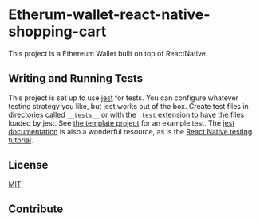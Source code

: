 # Etherum-wallet-react-native-shopping-cart

This project is a Ethereum Wallet built on top of ReactNative.

## Writing and Running Tests

This project is set up to use [jest](https://facebook.github.io/jest/) for tests. You can configure whatever testing strategy you like, but jest works out of the box. Create test files in directories called `__tests__` or with the `.test` extension to have the files loaded by jest. See [the template project](https://github.com/react-community/create-react-native-app/blob/master/react-native-scripts/template/App.test.js) for an example test. The [jest documentation](https://facebook.github.io/jest/docs/getting-started.html) is also a wonderful resource, as is the [React Native testing tutorial](https://facebook.github.io/jest/docs/tutorial-react-native.html).

## License

[MIT](./LICENSE)


## Contribute



